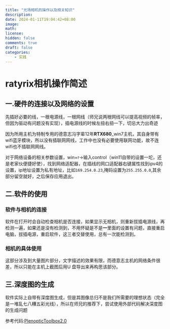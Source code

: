 ```yaml
---
title: "光场相机的操作以及相关知识"
description: 
date: 2024-01-11T19:04:42+08:00
image: 
math: 
license: 
hidden: false
comments: true
draft: false
categories: 
    - 实践
---
```

# ratyrix相机操作简述

## 一.硬件的连接以及网络的设置

先插好必要的线，一根电源线，一根网线（师兄说两根网线可以提高视频的帧率，但因为驱动有问题没有实现），插电源线的时候左扭右扭一下，切忌大力出奇迹

因为所用主机为特制专用的德意志冯字辈12年**RTX680**_win7主机，其自身带有wifi蓝牙模块，所以没有插联网网线，工作中也没有必要使用联网功能，故不连wifi也不插联网网线。

对于网络设备的相关参数设置，win+r->输入control（win11自带的设置一坨，还是老家伙便捷好使），找到网络适配器，在插线的网口适配器右键属性找到ipv4的设置，ip地址设置为私有地址，比如`169.254.0.23`,掩码设置为`255.255.0.0`,其余部分留空就好，之后保存应用退出。

## 二.软件的使用

### 软件与相机的连接
软件在打开时会自动检查相机是否连接，如果显示无相机，则重新拔插电源线，再检测一遍，如果还是没有检测到，不用怀疑是不是**一**里面的设置有问题，直接重启电脑，拔插电源，重启软件，这三者交替使用，总有一次能检测到。

### 相机的具体使用
这部分涉及到大量图片部分，文字描述的效果有限，而德意志主机的网络条件很差，所以只能在主机上截图后用U
盘导出来再构思该部分。


## 三.深度图的生成
软件实际上自带有深度图生成，但是其图像总归不是我们所需要的理想状态（完全是一堆乱七八糟五彩光线），所以在师兄的推荐下，尝试使用外部代码解决深度图的生成问题

参考代码:[PlenopticToolbox2.0](https://github.com/freerafiki/PlenopticToolbox2.0)
